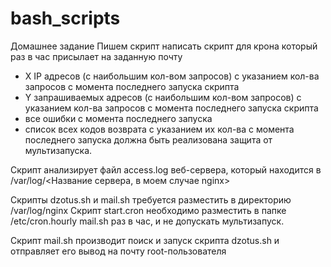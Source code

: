 # bash_scripts

Домашнее задание
Пишем скрипт
написать скрипт для крона
который раз в час присылает на заданную почту
- X IP адресов (с наибольшим кол-вом запросов) с указанием кол-ва запросов c момента последнего запуска скрипта
- Y запрашиваемых адресов (с наибольшим кол-вом запросов) с указанием кол-ва запросов c момента последнего запуска скрипта
- все ошибки c момента последнего запуска
- список всех кодов возврата с указанием их кол-ва с момента последнего запуска
должна быть реализована защита от мультизапуска.



Скрипт анализирует файл access.log веб-сервера, который находится в /var/log/<Название сервера, в моем случае nginx>

Скрипты dzotus.sh и mail.sh требуется разместить в директорию /var/log/nginx
Cкрипт start.cron необходимо разместить в папке /etc/cron.hourly mail.sh раз в час, и не допускать мультизапуск.

Скрипт mail.sh производит поиск и запуск скрипта dzotus.sh и отправляет его вывод на почту root-пользователя
